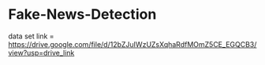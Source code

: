 # Fake-News-Detection
data set link = https://drive.google.com/file/d/12bZJuIWzUZsXqhaRdfMOmZ5CE_EGQCB3/view?usp=drive_link
